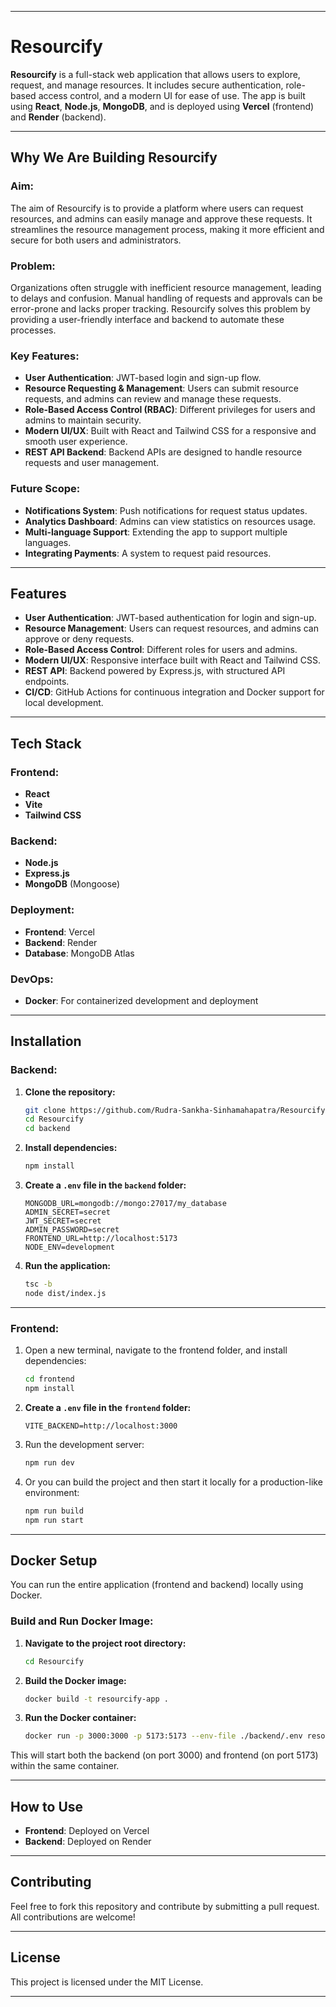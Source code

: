 

---

# **Resourcify**

**Resourcify** is a full-stack web application that allows users to explore, request, and manage resources. It includes secure authentication, role-based access control, and a modern UI for ease of use. The app is built using **React**, **Node.js**, **MongoDB**, and is deployed using **Vercel** (frontend) and **Render** (backend).

---

## **Why We Are Building Resourcify**

### **Aim:**
The aim of Resourcify is to provide a platform where users can request resources, and admins can easily manage and approve these requests. It streamlines the resource management process, making it more efficient and secure for both users and administrators.

### **Problem:**
Organizations often struggle with inefficient resource management, leading to delays and confusion. Manual handling of requests and approvals can be error-prone and lacks proper tracking. Resourcify solves this problem by providing a user-friendly interface and backend to automate these processes.

### **Key Features:**
- **User Authentication**: JWT-based login and sign-up flow.
- **Resource Requesting & Management**: Users can submit resource requests, and admins can review and manage these requests.
- **Role-Based Access Control (RBAC)**: Different privileges for users and admins to maintain security.
- **Modern UI/UX**: Built with React and Tailwind CSS for a responsive and smooth user experience.
- **REST API Backend**: Backend APIs are designed to handle resource requests and user management.
  
### **Future Scope:**
- **Notifications System**: Push notifications for request status updates.
- **Analytics Dashboard**: Admins can view statistics on resources usage.
- **Multi-language Support**: Extending the app to support multiple languages.
- **Integrating Payments**: A system to request paid resources.

---

## **Features**

- **User Authentication**: JWT-based authentication for login and sign-up.
- **Resource Management**: Users can request resources, and admins can approve or deny requests.
- **Role-Based Access Control**: Different roles for users and admins.
- **Modern UI/UX**: Responsive interface built with React and Tailwind CSS.
- **REST API**: Backend powered by Express.js, with structured API endpoints.
- **CI/CD**: GitHub Actions for continuous integration and Docker support for local development.

---

## **Tech Stack**

### **Frontend:**
- **React**
- **Vite**
- **Tailwind CSS**

### **Backend:**
- **Node.js**
- **Express.js**
- **MongoDB** (Mongoose)

### **Deployment:**
- **Frontend**: Vercel
- **Backend**: Render
- **Database**: MongoDB Atlas

### **DevOps:**
- **Docker**: For containerized development and deployment

---

## **Installation**

### **Backend:**

1. **Clone the repository:**
   ```bash
   git clone https://github.com/Rudra-Sankha-Sinhamahapatra/Resourcify
   cd Resourcify
   cd backend
   ```

2. **Install dependencies:**
   ```bash
   npm install
   ```

3. **Create a `.env` file in the `backend` folder:**
   ```
   MONGODB_URL=mongodb://mongo:27017/my_database
   ADMIN_SECRET=secret
   JWT_SECRET=secret
   ADMIN_PASSWORD=secret
   FRONTEND_URL=http://localhost:5173
   NODE_ENV=development
   ```

4. **Run the application:**
   ```bash
   tsc -b
   node dist/index.js
   ```

---

### **Frontend:**

1. Open a new terminal, navigate to the frontend folder, and install dependencies:
   ```bash
   cd frontend
   npm install
   ```

2. **Create a `.env` file in the `frontend` folder:**
   ```
   VITE_BACKEND=http://localhost:3000
   ```

3. Run the development server:
   ```bash
   npm run dev
   ```

4. Or you can build the project and then start it locally for a production-like environment:
   ```bash
   npm run build
   npm run start
   ```

---

## **Docker Setup**

You can run the entire application (frontend and backend) locally using Docker.

### **Build and Run Docker Image:**

1. **Navigate to the project root directory:**
   ```bash
   cd Resourcify
   ```

2. **Build the Docker image:**
   ```bash
   docker build -t resourcify-app .
   ```

3. **Run the Docker container:**
   ```bash
   docker run -p 3000:3000 -p 5173:5173 --env-file ./backend/.env resourcify-app
   ```

This will start both the backend (on port 3000) and frontend (on port 5173) within the same container.

---

## **How to Use**

- **Frontend**: Deployed on Vercel 
- **Backend**: Deployed on Render 

---

## **Contributing**

Feel free to fork this repository and contribute by submitting a pull request. All contributions are welcome!

---

## **License**

This project is licensed under the MIT License.

---
